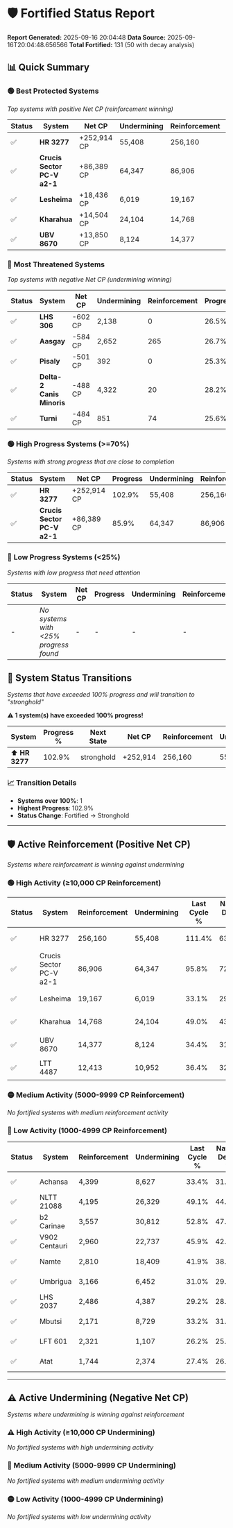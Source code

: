 # 🛡️ Fortified Status Report

**Report Generated:** 2025-09-16 20:04:48
**Data Source:** 2025-09-16T20:04:48.656566
**Total Fortified:** 131 (50 with decay analysis)

## 📊 Quick Summary

### 🟢 **Best Protected Systems**
*Top systems with positive Net CP (reinforcement winning)*

| Status | System | Net CP | Undermining | Reinforcement | Progress |
|--------|--------|--------|-------------|---------------|----------|
| ✅ | **HR 3277** | +252,914 CP | 55,408 | 256,160 | 102.9% |
| ✅ | **Crucis Sector PC-V a2-1** | +86,389 CP | 64,347 | 86,906 | 85.9% |
| ✅ | **Lesheima** | +18,436 CP | 6,019 | 19,167 | 32.2% |
| ✅ | **Kharahua** | +14,504 CP | 24,104 | 14,768 | 45.3% |
| ✅ | **UBV 8670** | +13,850 CP | 8,124 | 14,377 | 33.2% |

### 🔴 **Most Threatened Systems**
*Top systems with negative Net CP (undermining winning)*

| Status | System | Net CP | Undermining | Reinforcement | Progress |
|--------|--------|--------|-------------|---------------|----------|
| ✅ | **LHS 306** | -602 CP | 2,138 | 0 | 26.5% |
| ✅ | **Aasgay** | -584 CP | 2,652 | 265 | 26.7% |
| ✅ | **Pisaly** | -501 CP | 392 | 0 | 25.3% |
| ✅ | **Delta-2 Canis Minoris** | -488 CP | 4,322 | 20 | 28.2% |
| ✅ | **Turni** | -484 CP | 851 | 74 | 25.6% |

### 🟢 **High Progress Systems (>=70%)**
*Systems with strong progress that are close to completion*

| Status | System | Net CP | Progress | Undermining | Reinforcement |
|--------|--------|--------|----------|-------------|---------------|
| ✅ | **HR 3277** | +252,914 CP | 102.9% | 55,408 | 256,160 |
| ✅ | **Crucis Sector PC-V a2-1** | +86,389 CP | 85.9% | 64,347 | 86,906 |

### 🔴 **Low Progress Systems (<25%)**
*Systems with low progress that need attention*

| Status | System | Net CP | Progress | Undermining | Reinforcement |
|--------|--------|--------|----------|-------------|---------------|
| - | *No systems with <25% progress found* | - | - | - | - |
## 🔄 System Status Transitions  
*Systems that have exceeded 100% progress and will transition to "stronghold"*

**⚠️ 1 system(s) have exceeded 100% progress!**

| System | Progress % | Next State | Net CP | Reinforcement | Undermining | 
|--------|------------|-------------|--------|---------------|-------------|
| ⬆️ **HR 3277** | 102.9% | stronghold | +252,914 | 256,160 | 55,408 |

### 📈 Transition Details
- **Systems over 100%**: 1
- **Highest Progress**: 102.9%
- **Status Change**: Fortified → Stronghold

---

## 🛡️ Active Reinforcement (Positive Net CP)
*Systems where reinforcement is winning against undermining*

### 🟢 High Activity (≥10,000 CP Reinforcement)

| Status | System | Reinforcement | Undermining | Last Cycle % | Natural Decay % | Current Progress % | Current CP | Net CP | Activity |
|--------|--------|---------------|-------------|--------------|-----------------|-------------------|------------|--------|----------|
| ✅ | HR 3277 | 256,160 | 55,408 | 111.4% | 63.99% | 102.9% | 668,850 | +252,914 | 🟢 High Reinforcement |
| ✅ | Crucis Sector PC-V a2-1 | 86,906 | 64,347 | 95.8% | 72.61% | 85.9% | 558,350 | +86,389 | 🟢 High Reinforcement |
| ✅ | Lesheima | 19,167 | 6,019 | 33.1% | 29.36% | 32.2% | 209,300 | +18,436 | 🟢 High Reinforcement |
| ✅ | Kharahua | 14,768 | 24,104 | 49.0% | 43.07% | 45.3% | 294,450 | +14,504 | 🟢 High Reinforcement |
| ✅ | UBV 8670 | 14,377 | 8,124 | 34.4% | 31.07% | 33.2% | 215,800 | +13,850 | 🟢 High Reinforcement |
| ✅ | LTT 4487 | 12,413 | 10,952 | 36.4% | 32.92% | 34.7% | 225,550 | +11,564 | 🟢 High Reinforcement |

### 🟡 Medium Activity (5000-9999 CP Reinforcement)

*No fortified systems with medium reinforcement activity*

### 🔴 Low Activity (1000-4999 CP Reinforcement)

| Status | System | Reinforcement | Undermining | Last Cycle % | Natural Decay % | Current Progress % | Current CP | Net CP | Activity |
|--------|--------|---------------|-------------|--------------|-----------------|-------------------|------------|--------|----------|
| ✅ | Achansa | 4,399 | 8,627 | 33.4% | 31.49% | 32.1% | 208,650 | +3,943 | 🔵 Low Reinforcement |
| ✅ | NLTT 21088 | 4,195 | 26,329 | 49.1% | 44.45% | 45.0% | 292,500 | +3,576 | 🔵 Low Reinforcement |
| ✅ | b2 Carinae | 3,557 | 30,812 | 52.8% | 47.67% | 48.1% | 312,650 | +2,811 | 🔵 Low Reinforcement |
| ✅ | V902 Centauri | 2,960 | 22,737 | 45.9% | 42.00% | 42.4% | 275,600 | +2,614 | 🔵 Low Reinforcement |
| ✅ | Namte | 2,810 | 18,409 | 41.9% | 38.73% | 39.1% | 254,150 | +2,374 | 🔵 Low Reinforcement |
| ✅ | Umbrigua | 3,166 | 6,452 | 31.0% | 29.64% | 30.0% | 195,000 | +2,370 | 🔵 Low Reinforcement |
| ✅ | LHS 2037 | 2,486 | 4,387 | 29.2% | 28.22% | 28.5% | 185,249 | +1,835 | 🔵 Low Reinforcement |
| ✅ | Mbutsi | 2,171 | 8,729 | 33.2% | 31.62% | 31.9% | 207,350 | +1,790 | 🔵 Low Reinforcement |
| ✅ | LFT 601 | 2,321 | 1,107 | 26.2% | 25.75% | 26.0% | 169,000 | +1,612 | 🔵 Low Reinforcement |
| ✅ | Atat | 1,744 | 2,374 | 27.4% | 26.81% | 27.0% | 175,500 | +1,207 | 🔵 Low Reinforcement |


---

## ⚠️ Active Undermining (Negative Net CP)
*Systems where undermining is winning against reinforcement*

### ⚠️ High Activity (≥10,000 CP Undermining)

*No fortified systems with high undermining activity*

### 🔶 Medium Activity (5000-9999 CP Undermining)

*No fortified systems with medium undermining activity*

### 🟡 Low Activity (1000-4999 CP Undermining)

*No fortified systems with low undermining activity*
